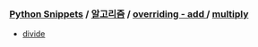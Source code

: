 ### [Python Snippets](../../../contents.md) / [알고리즘](../../contents.md) / [overriding - add ](../contents.md) / [ multiply ](contents.md)
- [ divide ](%20divide%20/contents.md)